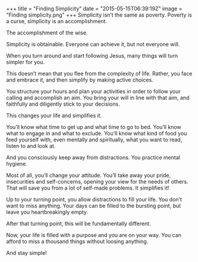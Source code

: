 +++
title = "Finding Simplicity"
date = "2015-05-15T06:39:19Z"
image = "Finding simplicity.png"
+++
Simplicity isn’t the same as poverty. Poverty is a curse, simplicity is an accomplishment.

The accomplishment of the wise.

Simplicity is obtainable. Everyone can achieve it, but not everyone will.

When you turn around and start following Jesus, many things will turn simpler for you.

This doesn’t mean that you flee from the complexity of life. Rather, you face and embrace it, and then simplify by making active choices.

You structure your hours and plan your activities in order to follow your calling and accomplish an aim. You bring your will in line with that aim, and faithfully and diligently stick to your decisions.

This changes your life and simplifies it.

You’ll know what time to get up and what time to go to bed. You’ll know what to engage in and what to exclude. You’ll know what kind of food you feed yourself with, even mentally and spiritually, what you want to read, listen to and look at.

And you consciously keep away from distractions. You practice mental hygiene.

Most of all, you’ll change your attitude. You’ll take away your pride, insecurities and self-concerns, opening your view for the needs of others. That will save you from a lot of self-made problems. It simplifies it!

Up to your turning point, you allow distractions to fill your life. You don’t want to miss anything. Your days can be filled to the bursting point, but leave you heartbreakingly empty.

After that turning point, this will be fundamentally different.

Now, your life is filled with a purpose and you are on your way. You can afford to miss a thousand things without loosing anything.

And stay simple!
